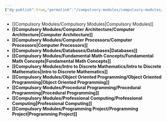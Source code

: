 ```yaml
---
{"dg-publish":true,"permalink":"/compulsory-modules/compulsory-modules/"}
---
```



- [[Compulsory Modules/Compulsory Modules\|Compulsory Modules]]
- **[[Compulsory Modules/Computer Architecture/Computer Architecture\|Computer Architecture]]**
- **[[Compulsory Modules/Computer Processors/Computer Processors\|Computer Processors]]**
- **[[Compulsory Modules/Databases/Databases\|Databases]]**
- **[[Compulsory Modules/Fundamental Math Concepts/Fundamental Math Concepts\|Fundamental Math Concepts]]**
- **[[Compulsory Modules/Intro to Discrete Mathematics/Intro to Discrete Mathematics\|Intro to Discrete Mathematics]]**
- **[[Compulsory Modules/Object Oriented Programming/Object Oriented Programming\|Object Oriented Programming]]**
- **[[Compulsory Modules/Procedural Programming/Procedural Programming\|Procedural Programming]]**
- **[[Compulsory Modules/Professional Computing/Professional Computing\|Professional Computing]]**
- **[[Compulsory Modules/Programming Project/Programming Project\|Programming Project]]**


